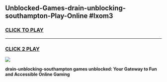
## Unblocked-Games-drain-unblocking-southampton-Play-Online #lxom3
<h3>
<a href="https://news.freeplayer.one?title=drain-unblocking-southampton&ref=3">CLICK TO PLAY</a></h3>
<hr>

<h3>
<a href="https://news.freeplayer.one?title=drain-unblocking-southampton&ref=3">CLICK 2 PLAY</a>
  
</h3>

<a href="https://news.freeplayer.one?title=drain-unblocking-southampton&ref=3"><img src="https://clearcache.store/games.png"></a>


**drain-unblocking-southampton games unblocked: Your Gateway to Fun and Accessible Online Gaming**
